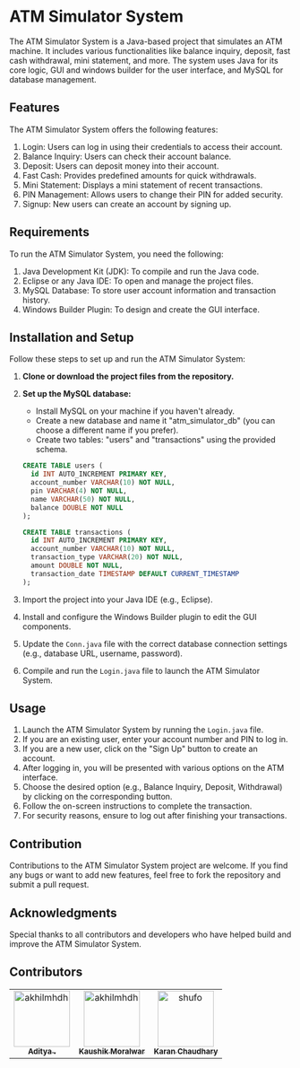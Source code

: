 # ATM Simulator System

The ATM Simulator System is a Java-based project that simulates an ATM machine. It includes various functionalities like balance inquiry, deposit, fast cash withdrawal, mini statement, and more. The system uses Java for its core logic, GUI and windows builder for the user interface, and MySQL for database management.

## Features

The ATM Simulator System offers the following features:

1. Login: Users can log in using their credentials to access their account.
2. Balance Inquiry: Users can check their account balance.
3. Deposit: Users can deposit money into their account.
4. Fast Cash: Provides predefined amounts for quick withdrawals.
5. Mini Statement: Displays a mini statement of recent transactions.
6. PIN Management: Allows users to change their PIN for added security.
7. Signup: New users can create an account by signing up.

## Requirements

To run the ATM Simulator System, you need the following:

1. Java Development Kit (JDK): To compile and run the Java code.
2. Eclipse or any Java IDE: To open and manage the project files.
3. MySQL Database: To store user account information and transaction history.
4. Windows Builder Plugin: To design and create the GUI interface.

## Installation and Setup

Follow these steps to set up and run the ATM Simulator System:

1. **Clone or download the project files from the repository.**

2. **Set up the MySQL database:**
   - Install MySQL on your machine if you haven't already.
   - Create a new database and name it "atm_simulator_db" (you can choose a different name if you prefer).
   - Create two tables: "users" and "transactions" using the provided schema.

   ```sql
   CREATE TABLE users (
     id INT AUTO_INCREMENT PRIMARY KEY,
     account_number VARCHAR(10) NOT NULL,
     pin VARCHAR(4) NOT NULL,
     name VARCHAR(50) NOT NULL,
     balance DOUBLE NOT NULL
   );

   CREATE TABLE transactions (
     id INT AUTO_INCREMENT PRIMARY KEY,
     account_number VARCHAR(10) NOT NULL,
     transaction_type VARCHAR(20) NOT NULL,
     amount DOUBLE NOT NULL,
     transaction_date TIMESTAMP DEFAULT CURRENT_TIMESTAMP
   );
3. Import the project into your Java IDE (e.g., Eclipse).
4. Install and configure the Windows Builder plugin to edit the GUI components.
5. Update the `Conn.java` file with the correct database connection settings (e.g., database URL, username, password).
6. Compile and run the `Login.java` file to launch the ATM Simulator System.

## Usage

1. Launch the ATM Simulator System by running the `Login.java` file.
2. If you are an existing user, enter your account number and PIN to log in.
3. If you are a new user, click on the "Sign Up" button to create an account.
4. After logging in, you will be presented with various options on the ATM interface.
5. Choose the desired option (e.g., Balance Inquiry, Deposit, Withdrawal) by clicking on the corresponding button.
6. Follow the on-screen instructions to complete the transaction.
7. For security reasons, ensure to log out after finishing your transactions.

 ## Contribution

Contributions to the ATM Simulator System project are welcome. If you find any bugs or want to add new features, feel free to fork the repository and submit a pull request.


## Acknowledgments

Special thanks to all contributors and developers who have helped build and improve the ATM Simulator System.

## Contributors
<table>
<tr>
    <td align="center">
        <a href="https://github.com/Adityasinghsiddhartha">
            <img src="https://avatars.githubusercontent.com/u/106505506?v=4" width="100;" alt="akhilmhdh"/>
            <br />
            <sub><b>Aditya .</b></sub>
        </a>
    </td>
    <td align="center">
        <a href="https://github.com/kaushik0703">
            <img src="https://avatars.githubusercontent.com/u/106008167?v=4" width="100;" alt="akhilmhdh"/>
            <br />
            <sub><b>Kaushik Moralwar</b></sub>
        </a>
    </td>
     <td align="center">
        <a href="https://github.com/Karanchaudhary350">
            <img src="https://avatars.githubusercontent.com/u/78443850?v=4" width="100;" alt="shufo"/>
            <br />
            <sub><b>Karan Chaudhary</b></sub>
        </a>
    </td></tr>
</table>
<!--readme: contributors -end -->


